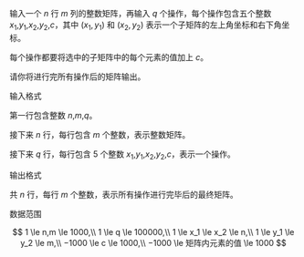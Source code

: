 输入一个 $n$ 行 $m$ 列的整数矩阵，再输入 $q$ 个操作，每个操作包含五个整数 $x_1$,$y_1$,$x_2$,$y_2$,$c$，其中 $(x_1,y_1)$ 和 $(x_2,y_2)$ 表示一个子矩阵的左上角坐标和右下角坐标。

每个操作都要将选中的子矩阵中的每个元素的值加上 $c$。

请你将进行完所有操作后的矩阵输出。

输入格式

第一行包含整数 $n$,$m$,$q$。

接下来 $n$ 行，每行包含 $m$ 个整数，表示整数矩阵。

接下来 $q$ 行，每行包含 $5$ 个整数 $x_1$,$y_1$,$x_2$,$y_2$,$c$，表示一个操作。

输出格式

共 $n$ 行，每行 $m$ 个整数，表示所有操作进行完毕后的最终矩阵。

数据范围

$$
1 \le n,m \le 1000,\\
1 \le q \le 100000,\\
1 \le x_1 \le x_2 \le n,\\
1 \le y_1 \le y_2 \le m,\\
−1000 \le c \le 1000,\\
−1000 \le 矩阵内元素的值 \le 1000
$$